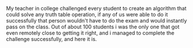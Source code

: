 My teacher in college challenged every student to create an algorithm that could solve any truth table operation, if any of us were able to do it successfully that person wouldn't have to do the exam and would instantly pass on the class. Out of about 100 students i was the only one that got even remotely close to getting it right, and i managed to complete the challenge successfully, and here it is.
